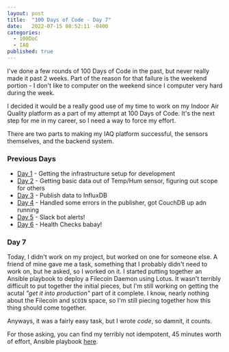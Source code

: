 ```yaml
---
layout: post
title:  "100 Days of Code - Day 7"
date:   2022-07-15 08:52:11 -0400
categories:
  - 100DoC
  - IAQ
published: true
---
```


I've done a few rounds of 100 Days of Code in the past, but never really made it past 2 weeks. Part of the reason for that failure is the weekend portion - I don't like to computer on the weekend since I computer very hard during the week.

I decided it would be a really good use of my time to work on my Indoor Air Quality platform as a part of my attempt at 100 Days of Code. It's the next step for me in my career, so I need a way to force my effort. 

There are two parts to making my IAQ platform successful, the sensors themselves, and the backend system.

### Previous Days

- [Day 1](/100doc-day1) - Getting the infrastructure setup for development
- [Day 2](/100doc-day2) - Getting basic data out of Temp/Hum sensor, figuring out scope for others
- [Day 3](/100doc-day3) - Publish data to InfluxDB
- [Day 4](/100doc-day4) - Handled some errors in the publisher, got CouchDB up adn running
- [Day 5](/100doc-day5) - Slack bot alerts!
- [Day 6](/100doc-day6) - Health Checks babay!

### Day 7

Today, I didn't work on my project, but worked on one for someone else. A friend of mine gave me a task, something that I probably didn't need to work on, but he asked, so I worked on it. I started putting together an Ansible playbook to deploy a Filecoin Daemon using Lotus. It wasn't terribly difficult to put together the initial pieces, but I'm still working on getting the acutal _"get it into production"_ part of it complete. I know, nearly nothing about the Filecoin and `$COIN` space, so I'm still piecing together how this thing should come together. 

Anyways, it was a fairly easy task, but I wrote _code_, so damnit, it counts.

For those asking, you can find my terribly not idempotent, 45 minutes worth of effort, Ansible playbook [here](https://github.com/wesdottoday/ansible-lotus-filecoin).